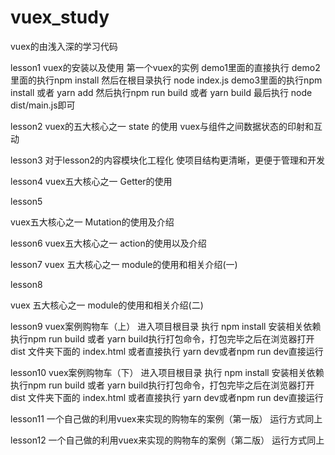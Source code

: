 # vuex_study
vuex的由浅入深的学习代码

lesson1 
vuex的安装以及使用 第一个vuex的实例
demo1里面的直接执行
demo2里面的执行npm install 然后在根目录执行 node index.js
demo3里面的执行npm install 或者 yarn add 然后执行npm run build 或者 yarn build 最后执行 node dist/main.js即可

lesson2
vuex的五大核心之一 state 的使用 vuex与组件之间数据状态的印射和互动

lesson3
对于lesson2的内容模块化工程化 使项目结构更清晰，更便于管理和开发

lesson4
vuex五大核心之一 Getter的使用

lesson5

vuex五大核心之一 Mutation的使用及介绍

lesson6
vuex五大核心之一 action的使用以及介绍

lesson7 
vuex 五大核心之一 module的使用和相关介绍(一)

lesson8

vuex 五大核心之一 module的使用和相关介绍(二)

lesson9
vuex案例购物车（上）
进入项目根目录 执行 npm install 安装相关依赖
执行npm run build 或者 yarn build执行打包命令，打包完毕之后在浏览器打开dist 文件夹下面的 index.html
或者直接执行 yarn dev或者npm run dev直接运行

lesson10
vuex案例购物车（下）
进入项目根目录 执行 npm install 安装相关依赖
执行npm run build 或者 yarn build执行打包命令，打包完毕之后在浏览器打开dist 文件夹下面的 index.html
或者直接执行 yarn dev或者npm run dev直接运行

lesson11
一个自己做的利用vuex来实现的购物车的案例（第一版）
运行方式同上

lesson12
一个自己做的利用vuex来实现的购物车的案例（第二版）
运行方式同上

